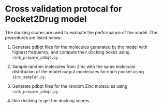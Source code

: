 # Cross validation protocal for Pocket2Drug model
The docking scores are used to evaluate the performance of the model. The procedures are listed below:

1. Generate pdbqt files for the molecules generated by the model with highest frequency, and compute their docking boxes using ```rank_prepare_pdbqt.py```.   

2. Sample random molecules from Zinc with the same molecular distribution of the model output moclecules for each pocket using ```zinc_sampler.py```.   

3. Generate pdbqt files for the random Zinc molecules using ```rank_prepare_pdbqt.py```.   

4. Run docking to get the docking scores.